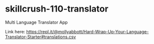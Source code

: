 # skillcrush-110-translator
Multi Language Translator App

Link here: https://repl.it/@mollyabbott/Hard-Wrap-Up-Your-Language-Translator-Starter#translations.csv
